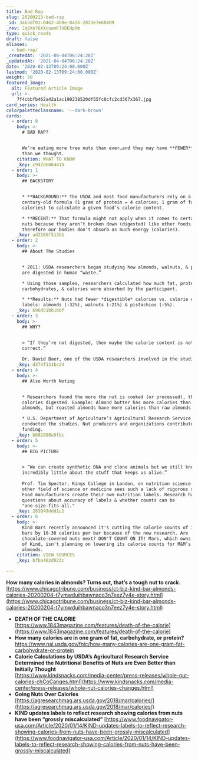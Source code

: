 ```yaml
---
title: Bad Rap
slug: 20200213-bad-rap
_id: 3ab3df03-0462-4b9e-8426-2823e7e60409
_rev: Jq8Xn76XXcuwmF7UDEHpRm
type: quick_reads
draft: false
aliases:
  - bad-rap/
_createdAt: '2021-04-04T06:24:28Z'
_updatedAt: '2021-04-04T06:24:28Z'
date: '2020-02-13T09:24:00.000Z'
lastmod: '2020-02-13T09:24:00.000Z'
weight: 50
featured_image:
  alt: Featured Article Image
  url: >-
    7f4cbbfb462a42a1ac190238520df55fc0cfc2cd367x367.jpg
card_series: Health
colorpaletteclassname: '--dark-brown'
cards:
  - order: 0
    body: >-
      # BAD RAP?


      We’re eating more tree nuts than ever…and they may have **FEWER** calories
      than we thought.
    citation: WHAT TO KNOW
    _key: c947de064415
  - order: 1
    body: >-
      ## BACKSTORY


      * **BACKGROUND:** The USDA and most food manufacturers rely on a
      century-old formula (1 gram of protein = 4 calories; 1 gram of fat = 9
      calories) to calculate a given food’s calorie content.

      * **RECENT:** That formula might not apply when it comes to certain tree
      nuts because they aren’t broken down (digested) like other foods, and
      therefore our bodies don’t absorb as much energy (calories).
    _key: ad2166f513b1
  - order: 2
    body: >-
      ## About The Studies


      * 2011: USDA researchers began studying how almonds, walnuts, & pistachios
      are digested in human “waste.”

      * Using those samples, researchers calculated how much fat, protein,
      carbohydrates, & calories were absorbed by the participant.

      * **Results:** Nuts had fewer *digestible* calories vs. calorie counts on
      labels: almonds (-32%), walnuts (-21%) & pistachios (-5%).
    _key: 696d51bb1b6f
  - order: 3
    body: >-
      ## WHY?


      > “If they’re not digested, then maybe the calorie content is not
      correct.”  
        
      Dr. David Baer, one of the USDA researchers involved in the studies.
    _key: d374f131bc24
  - order: 4
    body: >-
      ## Also Worth Noting


      * Researchers found the more the nut is cooked (or processed), the more
      calories digested. Example: Almond butter has more calories than roasted
      almonds, but roasted almonds have more calories than raw almonds.

      * U.S. Department of Agriculture’s Agricultural Research Service unit
      conducted the studies. Nut producers and organizations contributed
      funding.
    _key: b682880e9fbc
  - order: 5
    body: >-
      ## BIG PICTURE


      > “We can create synthetic DNA and clone animals but we still know
      incredibly little about the stuff that keeps us alive.”  
        
      Prof. Tim Spector, Kings College in London, on nutrition science: "No
      other field of science or medicine sees such a lack of rigorous studies."
      Food manufacturers create their own nutrition labels. Research has raised
      questions about accuracy of labels & whether counts can be
      "one-size-fits-all."
    _key: 283049ddd1c1
  - order: 6
    body: >-
      Kind Bars recently announced it's cutting the calorie counts of its nut
      bars by 10-30 calories per bar because of the new research. Are
      chocolate-covered nuts next? DON'T COUNT ON IT! Mars, which owns a share
      of Kind, isn't planning on lowering its calorie counts for M&M’s with
      almonds.
    citation: VIEW SOURCES
    _key: bfba402d923c

---
```

**How many calories in almonds? Turns out, that’s a tough nut to crack.**  
[https://www.chicagotribune.com/business/ct-biz-kind-bar-almonds-calories-20200204-t7ymwduihbawnaco3n7eez7y4e-story.html](https://www.chicagotribune.com/business/ct-biz-kind-bar-almonds-calories-20200204-t7ymwduihbawnaco3n7eez7y4e-story.html)

* **DEATH OF THE CALORIE**  
[https://www.1843magazine.com/features/death-of-the-calorie](https://www.1843magazine.com/features/death-of-the-calorie)
* **How many calories are in one gram of fat, carbohydrate, or protein?**  
https://www.nal.usda.gov/fnic/how-many-calories-are-one-gram-fat-carbohydrate-or-protein
* **Calorie Calculations by USDA’s Agricultural Research Service Determined the Nutritional Benefits of Nuts are Even Better than Initially Thought**  
[https://www.kindsnacks.com/media-center/press-releases/whole-nut-calories-chCoCanges.html](https://www.kindsnacks.com/media-center/press-releases/whole-nut-calories-changes.html)
* **Going Nuts Over Calories**  
[https://agresearchmag.ars.usda.gov/2018/mar/calories/](https://agresearchmag.ars.usda.gov/2018/mar/calories/)
* **KIND updates labels to reflect research showing calories from nuts have been “grossly miscalculated”** [https://www.foodnavigator-usa.com/Article/2020/01/14/KIND-updates-labels-to-reflect-research-showing-calories-from-nuts-have-been-grossly-miscalculated](https://www.foodnavigator-usa.com/Article/2020/01/14/KIND-updates-labels-to-reflect-research-showing-calories-from-nuts-have-been-grossly-miscalculated)